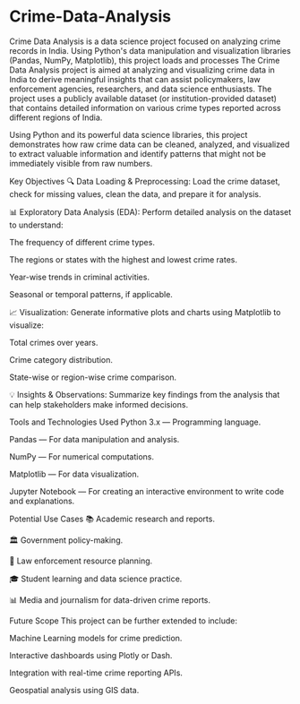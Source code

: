  # Crime-Data-Analysis
Crime Data Analysis is a data science project focused on analyzing crime records in India. Using Python's data manipulation and visualization libraries (Pandas, NumPy, Matplotlib), this project loads and processes The Crime Data Analysis project is aimed at analyzing and visualizing crime data in India to derive meaningful insights that can assist policymakers, law enforcement agencies, researchers, and data science enthusiasts. The project uses a publicly available dataset (or institution-provided dataset) that contains detailed information on various crime types reported across different regions of India.

Using Python and its powerful data science libraries, this project demonstrates how raw crime data can be cleaned, analyzed, and visualized to extract valuable information and identify patterns that might not be immediately visible from raw numbers.

Key Objectives
🔍 Data Loading & Preprocessing:
Load the crime dataset, check for missing values, clean the data, and prepare it for analysis.

📊 Exploratory Data Analysis (EDA):
Perform detailed analysis on the dataset to understand:

The frequency of different crime types.

The regions or states with the highest and lowest crime rates.

Year-wise trends in criminal activities.

Seasonal or temporal patterns, if applicable.

📈 Visualization:
Generate informative plots and charts using Matplotlib to visualize:

Total crimes over years.

Crime category distribution.

State-wise or region-wise crime comparison.

💡 Insights & Observations:
Summarize key findings from the analysis that can help stakeholders make informed decisions.

Tools and Technologies Used
Python 3.x — Programming language.

Pandas — For data manipulation and analysis.

NumPy — For numerical computations.

Matplotlib — For data visualization.

Jupyter Notebook — For creating an interactive environment to write code and explanations.

Potential Use Cases
📚 Academic research and reports.

🏛 Government policy-making.

🏢 Law enforcement resource planning.

🎓 Student learning and data science practice.

📊 Media and journalism for data-driven crime reports.

Future Scope
This project can be further extended to include:

Machine Learning models for crime prediction.

Interactive dashboards using Plotly or Dash.

Integration with real-time crime reporting APIs.

Geospatial analysis using GIS data.
